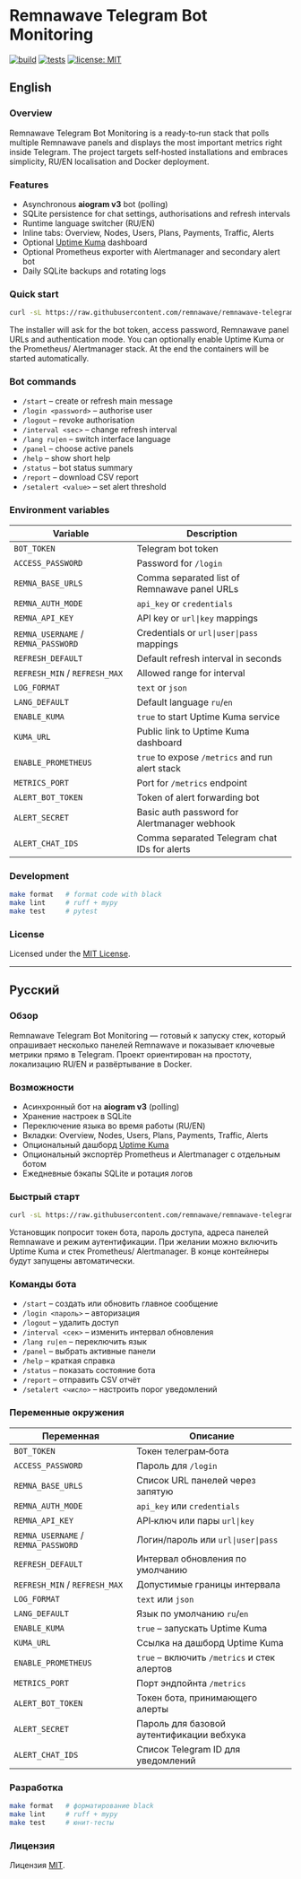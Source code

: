 # Remnawave Telegram Bot Monitoring

[![build](https://img.shields.io/badge/build-passing-brightgreen)](#)
[![tests](https://img.shields.io/badge/tests-passing-brightgreen)](#)
[![license: MIT](https://img.shields.io/badge/License-MIT-blue.svg)](LICENSE)

## English

### Overview
Remnawave Telegram Bot Monitoring is a ready‑to‑run stack that polls multiple Remnawave panels and displays the most important metrics right inside Telegram. The project targets self‑hosted installations and embraces simplicity, RU/EN localisation and Docker deployment.

### Features
- Asynchronous **aiogram v3** bot (polling)
- SQLite persistence for chat settings, authorisations and refresh intervals
- Runtime language switcher (RU/EN)
- Inline tabs: Overview, Nodes, Users, Plans, Payments, Traffic, Alerts
- Optional [Uptime Kuma](https://github.com/louislam/uptime-kuma) dashboard
- Optional Prometheus exporter with Alertmanager and secondary alert bot
- Daily SQLite backups and rotating logs

### Quick start
```bash
curl -sL https://raw.githubusercontent.com/remnawave/remnawave-telegram-bot-monitoring/main/scripts/install.sh | bash
```
The installer will ask for the bot token, access password, Remnawave panel URLs and
authentication mode. You can optionally enable Uptime Kuma or the Prometheus/
Alertmanager stack. At the end the containers will be started automatically.

### Bot commands
- `/start` – create or refresh main message
- `/login <password>` – authorise user
- `/logout` – revoke authorisation
- `/interval <sec>` – change refresh interval
- `/lang ru|en` – switch interface language
- `/panel` – choose active panels
- `/help` – show short help
- `/status` – bot status summary
- `/report` – download CSV report
- `/setalert <value>` – set alert threshold

### Environment variables
| Variable | Description |
| --- | --- |
| `BOT_TOKEN` | Telegram bot token |
| `ACCESS_PASSWORD` | Password for `/login` |
| `REMNA_BASE_URLS` | Comma separated list of Remnawave panel URLs |
| `REMNA_AUTH_MODE` | `api_key` or `credentials` |
| `REMNA_API_KEY` | API key or `url\|key` mappings |
| `REMNA_USERNAME` / `REMNA_PASSWORD` | Credentials or `url\|user\|pass` mappings |
| `REFRESH_DEFAULT` | Default refresh interval in seconds |
| `REFRESH_MIN` / `REFRESH_MAX` | Allowed range for interval |
| `LOG_FORMAT` | `text` or `json` |
| `LANG_DEFAULT` | Default language `ru`/`en` |
| `ENABLE_KUMA` | `true` to start Uptime Kuma service |
| `KUMA_URL` | Public link to Uptime Kuma dashboard |
| `ENABLE_PROMETHEUS` | `true` to expose `/metrics` and run alert stack |
| `METRICS_PORT` | Port for `/metrics` endpoint |
| `ALERT_BOT_TOKEN` | Token of alert forwarding bot |
| `ALERT_SECRET` | Basic auth password for Alertmanager webhook |
| `ALERT_CHAT_IDS` | Comma separated Telegram chat IDs for alerts |

### Development
```bash
make format   # format code with black
make lint     # ruff + mypy
make test     # pytest
```

### License
Licensed under the [MIT License](LICENSE).

---

## Русский

### Обзор
Remnawave Telegram Bot Monitoring — готовый к запуску стек, который опрашивает
несколько панелей Remnawave и показывает ключевые метрики прямо в Telegram.
Проект ориентирован на простоту, локализацию RU/EN и развёртывание в Docker.

### Возможности
- Асинхронный бот на **aiogram v3** (polling)
- Хранение настроек в SQLite
- Переключение языка во время работы (RU/EN)
- Вкладки: Overview, Nodes, Users, Plans, Payments, Traffic, Alerts
- Опциональный дашборд [Uptime Kuma](https://github.com/louislam/uptime-kuma)
- Опциональный экспортёр Prometheus и Alertmanager с отдельным ботом
- Ежедневные бэкапы SQLite и ротация логов

### Быстрый старт
```bash
curl -sL https://raw.githubusercontent.com/remnawave/remnawave-telegram-bot-monitoring/main/scripts/install.sh | bash
```
Установщик попросит токен бота, пароль доступа, адреса панелей Remnawave и режим
аутентификации. При желании можно включить Uptime Kuma и стек Prometheus/
Alertmanager. В конце контейнеры будут запущены автоматически.

### Команды бота
- `/start` – создать или обновить главное сообщение
- `/login <пароль>` – авторизация
- `/logout` – удалить доступ
- `/interval <сек>` – изменить интервал обновления
- `/lang ru|en` – переключить язык
- `/panel` – выбрать активные панели
- `/help` – краткая справка
- `/status` – показать состояние бота
- `/report` – отправить CSV отчёт
- `/setalert <число>` – настроить порог уведомлений

### Переменные окружения
| Переменная | Описание |
| --- | --- |
| `BOT_TOKEN` | Токен телеграм‑бота |
| `ACCESS_PASSWORD` | Пароль для `/login` |
| `REMNA_BASE_URLS` | Список URL панелей через запятую |
| `REMNA_AUTH_MODE` | `api_key` или `credentials` |
| `REMNA_API_KEY` | API‑ключ или пары `url\|key` |
| `REMNA_USERNAME` / `REMNA_PASSWORD` | Логин/пароль или `url\|user\|pass` |
| `REFRESH_DEFAULT` | Интервал обновления по умолчанию |
| `REFRESH_MIN` / `REFRESH_MAX` | Допустимые границы интервала |
| `LOG_FORMAT` | `text` или `json` |
| `LANG_DEFAULT` | Язык по умолчанию `ru`/`en` |
| `ENABLE_KUMA` | `true` – запускать Uptime Kuma |
| `KUMA_URL` | Ссылка на дашборд Uptime Kuma |
| `ENABLE_PROMETHEUS` | `true` – включить `/metrics` и стек алертов |
| `METRICS_PORT` | Порт эндпойнта `/metrics` |
| `ALERT_BOT_TOKEN` | Токен бота, принимающего алерты |
| `ALERT_SECRET` | Пароль для базовой аутентификации вебхука |
| `ALERT_CHAT_IDS` | Список Telegram ID для уведомлений |

### Разработка
```bash
make format   # форматирование black
make lint     # ruff + mypy
make test     # юнит‑тесты
```

### Лицензия
Лицензия [MIT](LICENSE).
